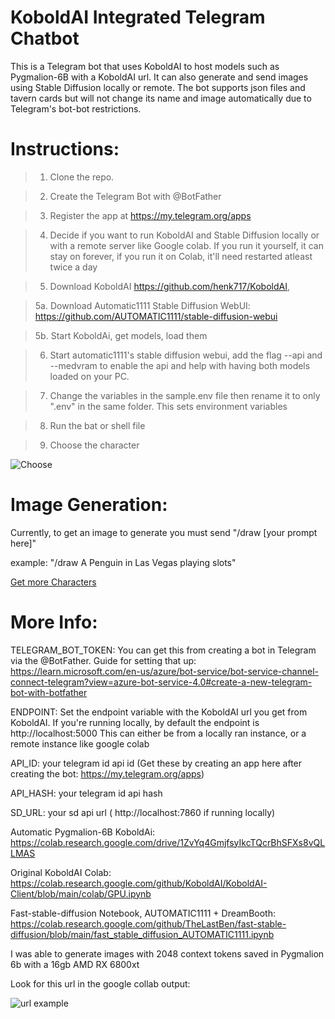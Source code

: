 # KoboldAI Integrated Telegram Chatbot
This is a Telegram bot that uses KoboldAI to host models such as Pygmalion-6B with a KoboldAI url. It can also generate and send images using Stable Diffusion locally or remote. The bot supports json files and tavern cards but will not change its name and image automatically due to Telegram's bot-bot restrictions. 





# Instructions: 
>1. Clone the repo.

>2. Create the Telegram Bot with @BotFather

>3. Register the app at https://my.telegram.org/apps

>4. Decide if you want to run KoboldAI  and Stable Diffusion locally or with a remote server like Google colab. If you run it yourself, it can stay on forever, if you run it on Colab, it'll need restarted atleast twice a day

>5. Download KoboldAI https://github.com/henk717/KoboldAI, 

>5a. Download Automatic1111 Stable Diffusion WebUI: https://github.com/AUTOMATIC1111/stable-diffusion-webui

>5b. Start KoboldAi, get models, load them

>6. Start automatic1111's stable diffusion webui, add the flag --api and --medvram to enable the api and help with having both models loaded on your PC.

>7. Change the variables in the sample.env file then rename it to only ".env" in the same folder. This sets environment variables

>8. Run the bat or shell file

>9. Choose the character

![Choose](https://i.imgur.com/qY6ZpB8.png)

# Image Generation:
Currently, to get an image to generate you must send "/draw [your prompt here]"

example: "/draw A Penguin in Las Vegas playing slots"

[Get more Characters](https://booru.plus/+pygmalion)
# More Info: 

TELEGRAM_BOT_TOKEN: You can get this from creating a bot in Telegram via the @BotFather. Guide for setting that up: https://learn.microsoft.com/en-us/azure/bot-service/bot-service-channel-connect-telegram?view=azure-bot-service-4.0#create-a-new-telegram-bot-with-botfather

ENDPOINT: Set the endpoint variable with the KoboldAI url you get from KoboldAI. If you're running locally, by default the endpoint is http://localhost:5000 This can either be from a locally ran instance, or a remote instance like google colab 

API_ID: your telegram id api id (Get these by creating an app here after creating the bot: https://my.telegram.org/apps)

API_HASH: your telegram id api hash

SD_URL: your sd api url ( http://localhost:7860 if running locally)

Automatic Pygmalion-6B KoboldAi: https://colab.research.google.com/drive/1ZvYq4GmjfsyIkcTQcrBhSFXs8vQLLMAS

Original KoboldAI Colab: https://colab.research.google.com/github/KoboldAI/KoboldAI-Client/blob/main/colab/GPU.ipynb

Fast-stable-diffusion Notebook, AUTOMATIC1111 + DreamBooth: https://colab.research.google.com/github/TheLastBen/fast-stable-diffusion/blob/main/fast_stable_diffusion_AUTOMATIC1111.ipynb

I was able to generate images with 2048 context tokens saved in Pygmalion 6b with a 16gb AMD RX 6800xt




Look for this url in the google collab output:

![url example](https://raytracing-benchmarks.are-really.cool/5utGhMj.png)




